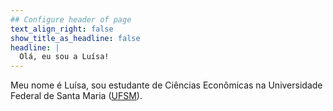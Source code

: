 ```yaml
---
## Configure header of page
text_align_right: false
show_title_as_headline: false
headline: |
  Olá, eu sou a Luísa!
---
```


<!-- this is a subheadline -->
  Meu nome é Luísa, sou estudante de Ciências Econômicas na Universidade Federal de Santa Maria ([UFSM](https://www.ufsm.br/)).
